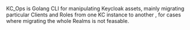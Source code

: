 KC_Ops is Golang CLI for manipulating Keycloak assets, mainly migrating particular Clients and Roles from one KC instance to another , for cases where migrating the whole Realms is not feasable.